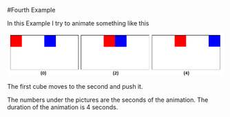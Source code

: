#Fourth Example

In this Example I try to animate something like this

![Animnation](https://raw.githubusercontent.com/cantado/AnimationCompare/master/animation4/animation.png "Animation")

The first cube moves to the second and push it.

The numbers under the pictures are the seconds of the animation.
The duration of the animation is 4 seconds.

